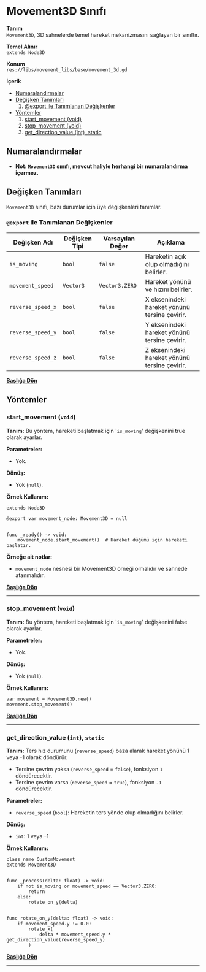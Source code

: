 # Movement3D Sınıfı

**Tanım**\
`Movement3D`, 3D sahnelerde temel hareket mekanizmasını sağlayan bir sınıftır.

**Temel Alınır**\
`extends Node3D`

**Konum**\
`res://libs/movement_libs/base/movement_3d.gd`

**İçerik**
- [Numaralandırmalar](#numaralandırmalar)
- [Değişken Tanımları](#değişken-tanımları)
    1. [@export ile Tanımlanan Değişkenler](#export-ile-tanımlanan-değişkenler)
- [Yöntemler](#yöntemler)
    1. [start_movement (void)](#start_movement-void)
    2. [stop_movement (void)](#stop_movement-void)
    3. [get_direction_value (int), static](#get_direction_value-int-static)

## Numaralandırmalar

- **Not: `Movement3D` sınıfı, mevcut haliyle herhangi bir numaralandırma**
**içermez.**

## Değişken Tanımları
`Movement3D` sınıfı, bazı durumlar için üye değişkenleri tanımlar.

### `@export` ile Tanımlanan Değişkenler

| **Değişken Adı**   | **Değişken Tipi**   | **Varsayılan Değer** | **Açıklama** |
|--------------------|---------------------|----------------------|----------------------|
| `is_moving`        | `bool`              | `false`              | Hareketin açık olup olmadığını belirler. |
| `movement_speed`   | `Vector3`           | `Vector3.ZERO`       | Hareket yönünü ve hızını belirler. |
| `reverse_speed_x`  | `bool`              | `false`              | X eksenindeki hareket yönünü tersine çevirir. |
| `reverse_speed_y`  | `bool`              | `false`              | Y eksenindeki hareket yönünü tersine çevirir. |
| `reverse_speed_z`  | `bool`              | `false`              | Z eksenindeki hareket yönünü tersine çevirir. |

**[Başlığa Dön](#movement3d-sınıfı)**

## Yöntemler

### start_movement (`void`)

**Tanım:**
Bu yöntem, hareketi başlatmak için '`is_moving`' değişkenini true olarak
ayarlar.

**Parametreler:**
- Yok.

**Dönüş:**
- Yok (`null`).

**Örnek Kullanım:**
```GDScript
extends Node3D

@export var movement_node: Movement3D = null


func _ready() -> void:
    movement_node.start_movement()  # Hareket düğümü için hareketi başlatır.
```
**Örneğe ait notlar:**
- `movement_node` nesnesi bir Movement3D örneği olmalıdır ve sahnede atanmalıdır.

**[Başlığa Dön](#movement3d-sınıfı)**

---

### stop_movement (`void`)

**Tanım:**
Bu yöntem, hareketi başlatmak için '`is_moving`' değişkenini false olarak
ayarlar.

**Parametreler:**
- Yok.

**Dönüş:**
- Yok (`null`).

**Örnek Kullanım:**
```GDScript
var movement = Movement3D.new()
movement.stop_movement()
```

**[Başlığa Dön](#movement3d-sınıfı)**

---

### get_direction_value (`int`), `static`

**Tanım:**
Ters hız durumunu (`reverse_speed`) baza alarak hareket yönünü 1 veya -1
olarak döndürür.
- Tersine çevrim yoksa (`reverse_speed` = `false`), fonksiyon `1` 
 döndürecektir.
- Tersine çevrim varsa (`reverse_speed` = `true`), fonksiyon `-1` 
 döndürecektir.

**Parametreler:**
- `reverse_speed` (`bool`): Hareketin ters yönde olup olmadığını belirler.

**Dönüş:**
- `int`: 1 veya -1

**Örnek Kullanım:**
```GDScript
class_name CustomMovement
extends Movement3D


fumc _process(delta: float) -> void:
    if not is_moving or movement_speed == Vector3.ZERO:
        return
    else:
        rotate_on_y(delta)


func rotate_on_y(delta: float) -> void:
    if movement_speed.y != 0.0:
        rotate_x(
            delta * movement_speed.y * get_direction_value(reverse_speed_y)
        )
```

**[Başlığa Dön](#movement3d-sınıfı)**

---
